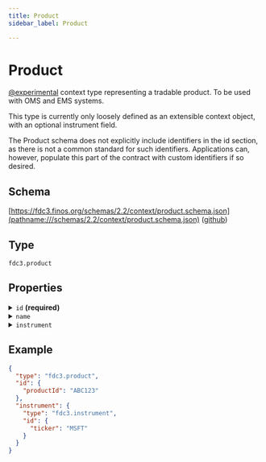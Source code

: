 ```yaml
---
title: Product
sidebar_label: Product

---
```


# Product

[@experimental](/docs/fdc3-compliance#experimental-features) context type representing a tradable product. To be used with OMS and EMS systems.

This type is currently only loosely defined as an extensible context object, with an optional instrument field.

The Product schema does not explicitly include identifiers in the id section, as there is not a common standard for such identifiers. Applications can, however, populate this part of the contract with custom identifiers if so desired.

## Schema

[https://fdc3.finos.org/schemas/2.2/context/product.schema.json](pathname:///schemas/2.2/context/product.schema.json) ([github](https://github.com/finos/FDC3/tree/main/packages/fdc3-context/schemas/context/product.schema.json))

## Type

`fdc3.product`

## Properties

<details>
  <summary><code>id</code> <strong>(required)</strong></summary>

**type**: `object`

<details>
  <summary><code>Additional Properties</code></summary>

**type**: `string`

</details>

One or more identifiers that refer to the product. Specific key names for systems are expected to be standardized in future.

</details>

<details>
  <summary><code>name</code></summary>

**type**: `string`

A human-readable summary of the product.

</details>

<details>
  <summary><code>instrument</code></summary>

**type**: [Instrument](Instrument)

A financial instrument that relates to the definition of this product

</details>

## Example

```json
{
  "type": "fdc3.product",
  "id": {
    "productId": "ABC123"
  },
  "instrument": {
    "type": "fdc3.instrument",
    "id": {
      "ticker": "MSFT"
    }
  }
}
```

